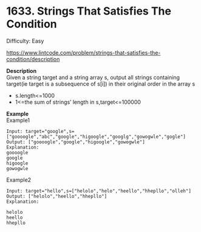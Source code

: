 # 1633. Strings That Satisfies The Condition

Difficulty: Easy

https://www.lintcode.com/problem/strings-that-satisfies-the-condition/description

**Description**  
Given a string target and a string array s, output all strings containing target(ie target is a subsequence of s[i]) in their original order in the array s

* s.length<=1000
* 1<=the sum of strings’ length in s,target<=100000

**Example**  
Example1
```
Input: target="google",s=["goooogle","abc","google","higoogle","googlg","gowogwle","gogle"]
Output: ["goooogle","google","higoogle","gowogwle"]
Explanation:
goooogle
google
higoogle
gowogwle
```
Example2
```
Input: target="hello",s=["helolo","helo","heello","hhepllo","olleh"]
Output: ["helolo","heello","hhepllo"]
Explanation:

helolo
heello
hhepllo
```
